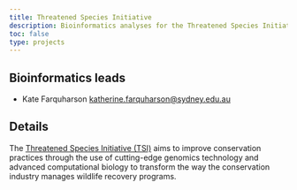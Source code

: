 ```yaml
---
title: Threatened Species Initiative
description: Bioinformatics analyses for the Threatened Species Initiative.
toc: false
type: projects
---
```


## Bioinformatics leads

- Kate Farquharson <katherine.farquharson@sydney.edu.au> 


## Details

The [Threatened Species Initiative (TSI)](https://threatenedspeciesinitiative.com/) aims to improve conservation practices through the use of cutting-edge genomics technology and advanced computational biology to transform the way the conservation industry manages wildlife recovery programs.
